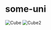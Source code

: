 # some-uni
![Cube](https://github.com/kaichoulyc/some-uni/blob/master/graphics/00movie.gif)
![Cube2](https://github.com/kaichoulyc/some-uni/blob/master/graphics/01movie.gif)
